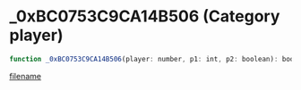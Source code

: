 # _0xBC0753C9CA14B506 (Category player)

```js
function _0xBC0753C9CA14B506(player: number, p1: int, p2: boolean): boolean
```

[filename](_0xBC0753C9CA14B506_m.md ':include')